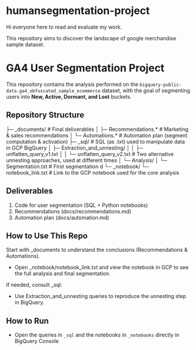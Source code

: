 # humansegmentation-project

Hi everyone here to read and evaluate my work.

This repository aims to discover the landscape of google merchandise sample dataset.



# GA4 User Segmentation Project

This repository contains the analysis performed on the
`bigquery-public-data.ga4_obfuscated_sample_ecommerce` dataset,
with the goal of segmenting users into **New, Active, Dormant, and Lost** buckets.

## Repository Structure
├─ _documents/                  # Final deliverables
│  ├─ Recommendations.*         # Marketing & sales recommendations
│  └─ Automations.*             # Automation plan (segment computation & activation)
├─ _sql/                        # SQL (as .txt) used to manipulate data in GCP BigQuery
│  ├─ Extraction_and_unnesting/
│  │  ├─ unflatten_query_v1.txt
│  │  └─ unflatten_query_v2.txt   # Two alternative unnesting approaches, used at different times
│  └─ Analysis/
│     └─ Segmentation.txt   # First segmentation d
└─ _notebook/
   └─ notebook_link.txt         # Link to the GCP notebook used for the core analysis


## Deliverables
1. Code for user segmentation (SQL + Python notebooks)
2. Recommendations (docs/recommendations.md)
3. Automation plan (docs/automation.md)

## How to Use This Repo

Start with _documents to understand the conclusions (Recommendations & Automations).

- Open _notebook/notebook_link.txt and view the notebook in GCP to see the full analysis and final segmentation.

If needed, consult _sql:

- Use Extraction_and_unnesting queries to reproduce the unnesting step in BigQuery.


## How to Run
- Open the queries in `_sql` and the notebooks in `_notebooks` directly in BigQuery Console
